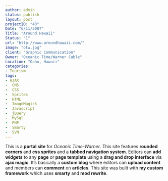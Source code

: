 ```yaml
--- 
author: admin
status: publish
layout: post
projectID: "43"
Date: "6/11/2007"
Title: "Around Hawaii"
Status: "1"
url: "http://www.aroundhawaii.com/"
image: "otw.jpg"
client: "Graphic Communication"
Owner: "Oceanic Time/Warner Cable"
Location: "Oahu, Hawaii"
categories:
- Tourism
tags:
- AJAX
-  CMS
-  CSS
-  Sprites
-  HTML
-  ImageMagick
-  Javascript
-  jQuery
-  MySql
-  PHP
-  Smarty
-  SVN
--- 
```

This is a **portal site** for *Oceanic Time-Warner*. This site features **rounded corners** and **css sprites** and a **tabbed navigation system**. Editors can **add widgets** to any **page** or **page template** using a **drag and drop interface** via **ajax magic**. It’s basically a **custom blog** where editors can **upload content** and members can **comment** on **articles**. This site was built with **my custom framework** which uses **smarty** and **mod rewrite**.
